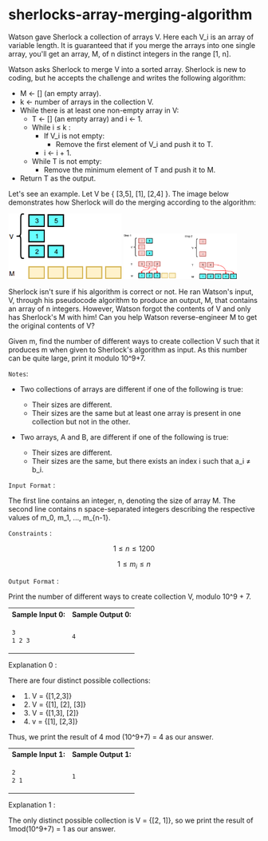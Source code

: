 # sherlocks-array-merging-algorithm


Watson gave Sherlock a collection of arrays V. Here each V_i is an array of variable length. It is guaranteed that if you merge the arrays into one single array, you'll get an array, M, of n distinct integers in the range [1, n].

Watson asks Sherlock to merge V into a sorted array. Sherlock is new to coding, but he accepts the challenge and writes the following algorithm:

+ M ← [] (an empty array).
+ k ← number of arrays in the collection V.
+ While there is at least one non-empty array in V:
    + T ← [] (an empty array) and i ← 1.
    + While i ≤ k :
        + If V_i is not empty:
          + Remove the first element of V_i and push it to T.
        + i ← i + 1.
    + While T is not empty:
        + Remove the minimum element of T and push it to M.     
+ Return T as the output.
  
Let's see an example. Let V be { [3,5], [1], [2,4] }. The image below demonstrates how Sherlock will do the merging according to the algorithm:

<img src="img/sherlock_1.png" width=45%> <img src="img/sherlock_2.png" width=45%>

Sherlock isn't sure if his algorithm is correct or not. He ran Watson's input, V, through his pseudocode algorithm to produce an output, M, that contains an array of n integers. However, Watson forgot the contents of V and only has Sherlock's M with him! Can you help Watson reverse-engineer M to get the original contents of V?

Given m, find the number of different ways to create collection V such that it produces m when given to Sherlock's algorithm as input. As this number can be quite large, print it modulo 10^9+7.

`Notes`:

+ Two collections of arrays are different if one of the following is true:

    + Their sizes are different.
    + Their sizes are the same but at least one array is present in one collection but not in the other.

+ Two arrays, A and B, are different if one of the following is true:

    + Their sizes are different.
    + Their sizes are the same, but there exists an index i such that a_i ≠ b_i. 

`Input Format` :

The first line contains an integer, n, denoting the size of array M.
The second line contains n space-separated integers describing the respective values of m_0, m_1, ..., m_{n-1}.

`Constraints` :

$$ 1 \le n \le 1200 $$

$$ 1 \le m_i \le n $$

`Output Format` :

Print the number of different ways to create collection V, modulo 10^9 + 7.

<table width=100%>
<tr>
<th>Sample Input 0:</th>
<th>Sample Output 0:</th>
</tr>

<tr>
<td>

```
3
1 2 3
```
</td>

<td>

```
4
```
</td>
</tr>
</table>

Explanation 0 :

There are four distinct possible collections:
+ 1. V = {[1,2,3]} 
+ 2. V = {[1], [2], [3]}
+ 3. V = {[1,3], [2]}
+ 4. v = {[1], [2,3]}

Thus, we print the result of 4 mod (10^9+7) = 4 as our answer.


<table width=100%>
<tr>
<th>Sample Input 1:</th>
<th>Sample Output 1:</th>
</tr>

<tr>
<td>

```
2
2 1
```
</td>

<td>

```
1
```
</td>
</tr>
</table>

Explanation 1 :

The only distinct possible collection is V = {[2, 1]}, so we print the result of 1mod(10^9+7) = 1 as our answer.